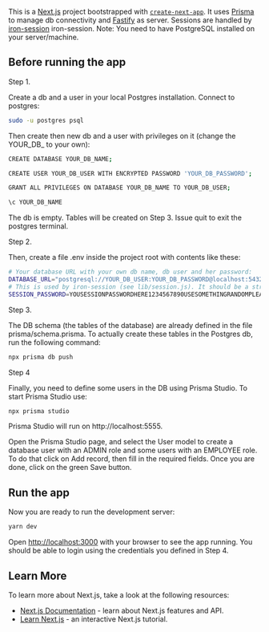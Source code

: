 This is a [Next.js](https://nextjs.org/) project bootstrapped with [`create-next-app`](https://github.com/vercel/next.js/tree/canary/packages/create-next-app).
It uses [Prisma](https://www.npmjs.com/package/prisma) to manage db connectivity and [Fastify](https://www.npmjs.com/package/fastify) as server. 
Sessions are handled by [iron-session](https://www.npmjs.com/package/iron-session?activeTab=readme) iron-session. 
Note: You need to have PostgreSQL installed on your server/machine.


## Before running the app

Step 1. 

Create a db and a user in your local Postgres installation. Connect to postgres:

```bash
sudo -u postgres psql
```

Then create then new db and a user with privileges on it (change the YOUR_DB_ to your own):

```bash
CREATE DATABASE YOUR_DB_NAME;

CREATE USER YOUR_DB_USER WITH ENCRYPTED PASSWORD 'YOUR_DB_PASSWORD';

GRANT ALL PRIVILEGES ON DATABASE YOUR_DB_NAME TO YOUR_DB_USER;

\c YOUR_DB_NAME

```

The db is empty. Tables will be created on Step 3. Issue quit to exit the postgres terminal.


Step 2. 

Then, create a file .env inside the project root with contents like these:

```bash
# Your database URL with your own db name, db user and her password:
DATABASE_URL="postgresql://YOUR_DB_USER:YOUR_DB_PASSWORD@localhost:5432/YOUR_DB_NAME?schema=public"
# This is used by iron-session (see lib/session.js). It should be a string of at least 32 characters.
SESSION_PASSWORD=YOUSESSIONPASSWORDHERE1234567890USESOMETHINGRANDOMPLEASE
```

Step 3. 

The DB schema (the tables of the database) are already defined in the file prisma/schema.prisma. 
To actually create these tables in the Postgres db, run the following command:

```bash
npx prisma db push
```

Step 4

Finally, you need to define some users in the DB using Prisma Studio. To start Prisma Studio use:

```bash 
npx prisma studio 
```

Prisma Studio will run on http://localhost:5555. 

Open the Prisma Studio page, and select the User model to create a database user with an ADMIN role and some users with an EMPLOYEE role. 
To do that click on Add record, then fill in the required fields. Once you are done, click on the green Save button. 


## Run the app

Now you are ready to run the development server:

```bash
yarn dev
```

Open [http://localhost:3000](http://localhost:3000) with your browser to see the app running. You should be able to login using the credentials you defined in Step 4.


## Learn More

To learn more about Next.js, take a look at the following resources:

- [Next.js Documentation](https://nextjs.org/docs) - learn about Next.js features and API.
- [Learn Next.js](https://nextjs.org/learn) - an interactive Next.js tutorial.


